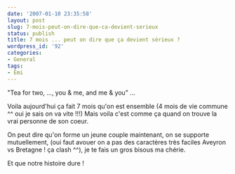```yaml
---
date: '2007-01-10 23:35:58'
layout: post
slug: 7-mois-peut-on-dire-que-ca-devient-serieux
status: publish
title: 7 mois ... peut on dire que ça devient sérieux ?
wordpress_id: '92'
categories:
- General
tags:
- Emi
---
```


"Tea for two, ..., you & me, and me & you" ...

Voila aujourd'hui ça fait 7 mois qu'on est ensemble (4 mois de vie commune ^^ oui je sais on va vite !!!) Mais voila c'est comme ça quand on trouve la vrai personne de son coeur.

On peut dire qu'on forme un jeune couple maintenant, on se supporte mutuellement, (oui faut avouer on a pas des caractères très faciles Aveyron vs Bretagne ! ça clash ^^), je te fais un gros bisous ma chérie.

Et que notre histoire dure !
